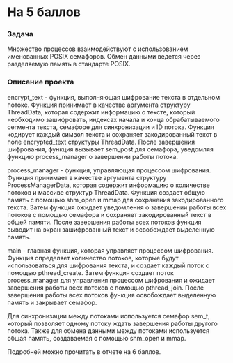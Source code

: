 # На 5 баллов
### Задача
Множество процессов взаимодействуют с использованием именованных POSIX семафоров. Обмен данными ведется через
разделяемую память в стандарте POSIX.
### Описание проекта
encrypt_text - функция, выполняющая шифрование текста в отдельном потоке. Функция принимает в качестве аргумента структуру ThreadData, которая содержит информацию о тексте, который необходимо зашифровать, индексах начала и конца обрабатываемого сегмента текста, семафоре для синхронизации и ID потока. Функция кодирует каждый символ текста и сохраняет закодированный текст в поле encrypted_text структуры ThreadData. После завершения шифрования, функция вызывает sem_post для семафора, уведомляя функцию process_manager о завершении работы потока.

process_manager - функция, управляющая процессом шифрования. Функция принимает в качестве аргумента структуру ProcessManagerData, которая содержит информацию о количестве потоков и массиве структур ThreadData. Функция создает общую память с помощью shm_open и mmap для сохранения закодированного текста. Затем функция ожидает уведомления о завершении работы всех потоков с помощью семафора и сохраняет закодированный текст в общей памяти. После завершения работы всех потоков функция выводит на экран зашифрованный текст и освобождает выделенную память.

main - главная функция, которая управляет процессом шифрования. Функция определяет количество потоков, которые будут использоваться для шифрования текста, и создает каждый поток с помощью pthread_create. Затем функция создает поток process_manager для управления процессом шифрования и ожидает завершения работы всех потоков с помощью pthread_join. После завершения работы всех потоков функция освобождает выделенную память и закрывает семафор.

Для синхронизации между потоками используется семафор sem_t, который позволяет одному потоку ждать завершения работы другого потока. Также для обмена данными между потоками используется общая память, создаваемая с помощью shm_open и mmap.

Подробней можно прочитать в отчете на 6 баллов.
